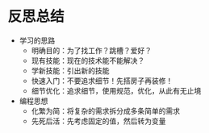 # 反思总结
* 学习的思路
  * 明确目的：为了找工作？跳槽？爱好？
  * 现有技能：现在的技术能不能解决？
  * 学新技能：引出新的技能
  * 快速入门：不要追求细节！先搭房子再装修！
  * 细节优化：追求细节，使用规范，优化，从此有无止境
* 编程思想
  * 化繁为简：将复杂的需求拆分成多条简单的需求
  * 先死后活：先考虑固定的值，然后转为变量
